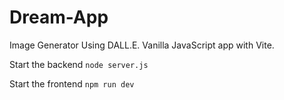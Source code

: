 # Dream-App
Image Generator Using DALL.E. Vanilla JavaScript app with Vite.

Start the backend
`node server.js`

Start the frontend
`npm run dev`